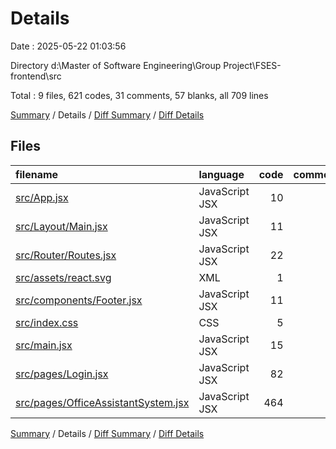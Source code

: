 # Details

Date : 2025-05-22 01:03:56

Directory d:\\Master of Software Engineering\\Group Project\\FSES-frontend\\src

Total : 9 files,  621 codes, 31 comments, 57 blanks, all 709 lines

[Summary](results.md) / Details / [Diff Summary](diff.md) / [Diff Details](diff-details.md)

## Files
| filename | language | code | comment | blank | total |
| :--- | :--- | ---: | ---: | ---: | ---: |
| [src/App.jsx](/src/App.jsx) | JavaScript JSX | 10 | 2 | 4 | 16 |
| [src/Layout/Main.jsx](/src/Layout/Main.jsx) | JavaScript JSX | 11 | 0 | 2 | 13 |
| [src/Router/Routes.jsx](/src/Router/Routes.jsx) | JavaScript JSX | 22 | 0 | 4 | 26 |
| [src/assets/react.svg](/src/assets/react.svg) | XML | 1 | 0 | 0 | 1 |
| [src/components/Footer.jsx](/src/components/Footer.jsx) | JavaScript JSX | 11 | 0 | 2 | 13 |
| [src/index.css](/src/index.css) | CSS | 5 | 5 | 2 | 12 |
| [src/main.jsx](/src/main.jsx) | JavaScript JSX | 15 | 1 | 2 | 18 |
| [src/pages/Login.jsx](/src/pages/Login.jsx) | JavaScript JSX | 82 | 17 | 8 | 107 |
| [src/pages/OfficeAssistantSystem.jsx](/src/pages/OfficeAssistantSystem.jsx) | JavaScript JSX | 464 | 6 | 33 | 503 |

[Summary](results.md) / Details / [Diff Summary](diff.md) / [Diff Details](diff-details.md)